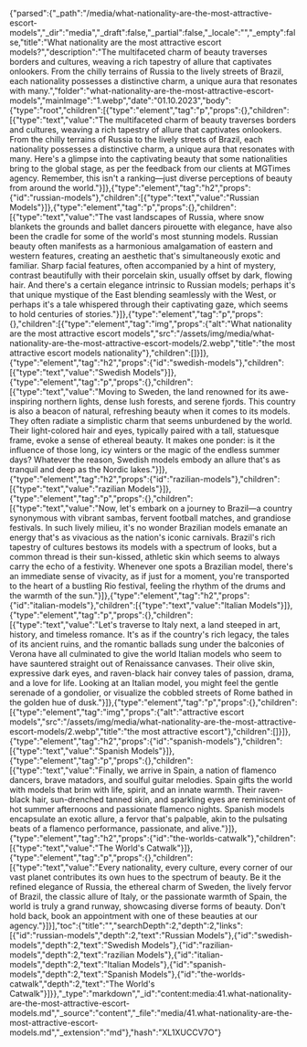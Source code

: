 {"parsed":{"_path":"/media/what-nationality-are-the-most-attractive-escort-models","_dir":"media","_draft":false,"_partial":false,"_locale":"","_empty":false,"title":"What nationality are the most attractive escort models?","description":"The multifaceted charm of beauty traverses borders and cultures, weaving a rich tapestry of allure that captivates onlookers. From the chilly terrains of Russia to the lively streets of Brazil, each nationality possesses a distinctive charm, a unique aura that resonates with many.","folder":"what-nationality-are-the-most-attractive-escort-models","mainImage":"1.webp","date":"01.10.2023","body":{"type":"root","children":[{"type":"element","tag":"p","props":{},"children":[{"type":"text","value":"The multifaceted charm of beauty traverses borders and cultures, weaving a rich tapestry of allure that captivates onlookers. From the chilly terrains of Russia to the lively streets of Brazil, each nationality possesses a distinctive charm, a unique aura that resonates with many. Here's a glimpse into the captivating beauty that some nationalities bring to the global stage, as per the feedback from our clients at MGTimes agency. Remember, this isn't a ranking—just diverse perceptions of beauty from around the world."}]},{"type":"element","tag":"h2","props":{"id":"russian-models"},"children":[{"type":"text","value":"Russian Models"}]},{"type":"element","tag":"p","props":{},"children":[{"type":"text","value":"The vast landscapes of Russia, where snow blankets the grounds and ballet dancers pirouette with elegance, have also been the cradle for some of the world's most stunning models. Russian beauty often manifests as a harmonious amalgamation of eastern and western features, creating an aesthetic that's simultaneously exotic and familiar. Sharp facial features, often accompanied by a hint of mystery, contrast beautifully with their porcelain skin, usually offset by dark, flowing hair. And there's a certain elegance intrinsic to Russian models; perhaps it's that unique mystique of the East blending seamlessly with the West, or perhaps it's a tale whispered through their captivating gaze, which seems to hold centuries of stories."}]},{"type":"element","tag":"p","props":{},"children":[{"type":"element","tag":"img","props":{"alt":"What nationality are the most attractive escort models","src":"/assets/img/media/what-nationality-are-the-most-attractive-escort-models/2.webp","title":"the most attractive escort models nationality"},"children":[]}]},{"type":"element","tag":"h2","props":{"id":"swedish-models"},"children":[{"type":"text","value":"Swedish Models"}]},{"type":"element","tag":"p","props":{},"children":[{"type":"text","value":"Moving to Sweden, the land renowned for its awe-inspiring northern lights, dense lush forests, and serene fjords. This country is also a beacon of natural, refreshing beauty when it comes to its models. They often radiate a simplistic charm that seems unburdened by the world. Their light-colored hair and eyes, typically paired with a tall, statuesque frame, evoke a sense of ethereal beauty. It makes one ponder: is it the influence of those long, icy winters or the magic of the endless summer days? Whatever the reason, Swedish models embody an allure that's as tranquil and deep as the Nordic lakes."}]},{"type":"element","tag":"h2","props":{"id":"razilian-models"},"children":[{"type":"text","value":"razilian Models"}]},{"type":"element","tag":"p","props":{},"children":[{"type":"text","value":"Now, let's embark on a journey to Brazil—a country synonymous with vibrant sambas, fervent football matches, and grandiose festivals. In such lively milieu, it's no wonder Brazilian models emanate an energy that's as vivacious as the nation's iconic carnivals. Brazil's rich tapestry of cultures bestows its models with a spectrum of looks, but a common thread is their sun-kissed, athletic skin which seems to always carry the echo of a festivity. Whenever one spots a Brazilian model, there's an immediate sense of vivacity, as if just for a moment, you're transported to the heart of a bustling Rio festival, feeling the rhythm of the drums and the warmth of the sun."}]},{"type":"element","tag":"h2","props":{"id":"italian-models"},"children":[{"type":"text","value":"Italian Models"}]},{"type":"element","tag":"p","props":{},"children":[{"type":"text","value":"Let's traverse to Italy next, a land steeped in art, history, and timeless romance. It's as if the country's rich legacy, the tales of its ancient ruins, and the romantic ballads sung under the balconies of Verona have all culminated to give the world Italian models who seem to have sauntered straight out of Renaissance canvases. Their olive skin, expressive dark eyes, and raven-black hair convey tales of passion, drama, and a love for life. Looking at an Italian model, you might feel the gentle serenade of a gondolier, or visualize the cobbled streets of Rome bathed in the golden hue of dusk."}]},{"type":"element","tag":"p","props":{},"children":[{"type":"element","tag":"img","props":{"alt":"attractive escort models","src":"/assets/img/media/what-nationality-are-the-most-attractive-escort-models/2.webp","title":"the most attractive escort"},"children":[]}]},{"type":"element","tag":"h2","props":{"id":"spanish-models"},"children":[{"type":"text","value":"Spanish Models"}]},{"type":"element","tag":"p","props":{},"children":[{"type":"text","value":"Finally, we arrive in Spain, a nation of flamenco dancers, brave matadors, and soulful guitar melodies. Spain gifts the world with models that brim with life, spirit, and an innate warmth. Their raven-black hair, sun-drenched tanned skin, and sparkling eyes are reminiscent of hot summer afternoons and passionate flamenco nights. Spanish models encapsulate an exotic allure, a fervor that's palpable, akin to the pulsating beats of a flamenco performance, passionate, and alive."}]},{"type":"element","tag":"h2","props":{"id":"the-worlds-catwalk"},"children":[{"type":"text","value":"The World's Catwalk"}]},{"type":"element","tag":"p","props":{},"children":[{"type":"text","value":"Every nationality, every culture, every corner of our vast planet contributes its own hues to the spectrum of beauty. Be it the refined elegance of Russia, the ethereal charm of Sweden, the lively fervor of Brazil, the classic allure of Italy, or the passionate warmth of Spain, the world is truly a grand runway, showcasing diverse forms of beauty. Don't hold back, book an appointment with one of these beauties at our agency."}]}],"toc":{"title":"","searchDepth":2,"depth":2,"links":[{"id":"russian-models","depth":2,"text":"Russian Models"},{"id":"swedish-models","depth":2,"text":"Swedish Models"},{"id":"razilian-models","depth":2,"text":"razilian Models"},{"id":"italian-models","depth":2,"text":"Italian Models"},{"id":"spanish-models","depth":2,"text":"Spanish Models"},{"id":"the-worlds-catwalk","depth":2,"text":"The World's Catwalk"}]}},"_type":"markdown","_id":"content:media:41.what-nationality-are-the-most-attractive-escort-models.md","_source":"content","_file":"media/41.what-nationality-are-the-most-attractive-escort-models.md","_extension":"md"},"hash":"XL1XUCCV7O"}
